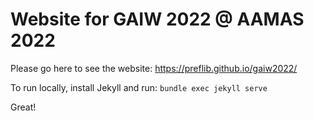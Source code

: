 # Website for GAIW 2022 @ AAMAS 2022

Please go here to see the website: https://preflib.github.io/gaiw2022/

To run locally, install Jekyll and run: `bundle exec jekyll serve`

Great!
